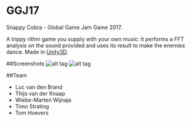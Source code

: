 # GGJ17
Snappy Cobra - Global Game Jam Game 2017.

A trippy rithm game you supply with your own music: it performs a FFT analysis on the sound provided and uses its result to make the enemies dance. Made in [Unity3D](https://unity3d.com).

##Screenshots
![alt tag](https://raw.githubusercontent.com/Lukeslux/GGJ17/master/screenshots/screen_1920x1080_2017-01-24_00-30-40.png)
![alt tag](https://raw.githubusercontent.com/Lukeslux/GGJ17/master/screenshots/screen_1920x1080_2017-01-24_00-35-22.png)


##Team
- Luc van den Brand
- Thijs van der Knaap
- Wiebe-Marten Wijnaja
- Timo Strating
- Tom Hoevers

